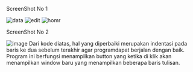 ScreenShot No 1


![data](https://user-images.githubusercontent.com/58464121/120757955-6f8a2980-c53b-11eb-8be2-6f5ed61abe0e.PNG)
![edit](https://user-images.githubusercontent.com/58464121/120757960-7153ed00-c53b-11eb-8224-04095f2149b4.PNG)
![homr](https://user-images.githubusercontent.com/58464121/120757964-71ec8380-c53b-11eb-8fde-90af0791a375.PNG)

ScreenShot No 2


![image](https://user-images.githubusercontent.com/58464121/120759143-e5db5b80-c53c-11eb-80d5-1bd021c13c50.png)
Dari kode diatas, hal yang diperbaiki merupakan indentasi pada baris ke dua sebelum terakhir agar programdapat berjalan dengan baik. Program ini berfungsi menampilkan button yang ketika di klik akan menampilkan window baru yang menampilkan beberapa baris tulisan.

